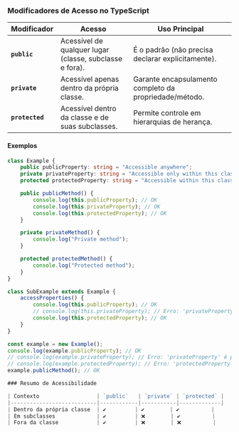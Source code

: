 ### Modificadores de Acesso no TypeScript

| Modificador  | Acesso                                              | Uso Principal                                     |
|--------------|-----------------------------------------------------|--------------------------------------------------|
| **`public`** | Acessível de qualquer lugar (classe, subclasse e fora). | É o padrão (não precisa declarar explicitamente). |
| **`private`** | Acessível apenas dentro da própria classe.           | Garante encapsulamento completo da propriedade/método. |
| **`protected`** | Acessível dentro da classe e de suas subclasses.    | Permite controle em hierarquias de herança.      |

#### Exemplos

```typescript
class Example {
    public publicProperty: string = "Accessible anywhere";
    private privateProperty: string = "Accessible only within this class";
    protected protectedProperty: string = "Accessible within this class and subclasses";

    public publicMethod() {
        console.log(this.publicProperty); // OK
        console.log(this.privateProperty); // OK
        console.log(this.protectedProperty); // OK
    }

    private privateMethod() {
        console.log("Private method");
    }

    protected protectedMethod() {
        console.log("Protected method");
    }
}

class SubExample extends Example {
    accessProperties() {
        console.log(this.publicProperty); // OK
        // console.log(this.privateProperty); // Erro: 'privateProperty' é privado
        console.log(this.protectedProperty); // OK
    }
}

const example = new Example();
console.log(example.publicProperty); // OK
// console.log(example.privateProperty); // Erro: 'privateProperty' é privado
// console.log(example.protectedProperty); // Erro: 'protectedProperty' é protegido
example.publicMethod(); // OK

### Resumo de Acessibilidade

| Contexto                  | `public`   | `private` | `protected` |
|---------------------------|------------|-----------|-------------|
| Dentro da própria classe  | ✔️         | ✔️        | ✔️          |
| Em subclasses             | ✔️         | ❌        | ✔️          |
| Fora da classe            | ✔️         | ❌        | ❌          |
